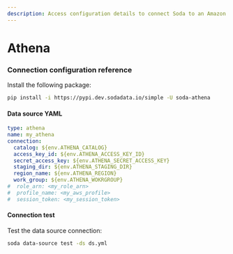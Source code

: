 ```yaml
---
description: Access configuration details to connect Soda to an Amazon Athena data source.
---
```


# Athena

### Connection configuration reference

Install the following package:

```bash
pip install -i https://pypi.dev.sodadata.io/simple -U soda-athena
```

#### Data source YAML

```yaml
type: athena
name: my_athena
connection:
  catalog: ${env.ATHENA_CATALOG}
  access_key_id: ${env.ATHENA_ACCESS_KEY_ID}
  secret_access_key: ${env.ATHENA_SECRET_ACCESS_KEY}
  staging_dir: ${env.ATHENA_STAGING_DIR}
  region_name: ${env.ATHENA_REGION}
  work_group: ${env.ATHENA_WOKRGROUP}
#  role_arn: <my_role_arn>
#  profile_name: <my_aws_profile>
#  session_token: <my_session_token>
```

#### Connection test

Test the data source connection:

```bash
soda data-source test -ds ds.yml
```

